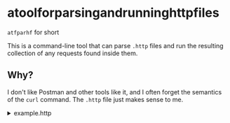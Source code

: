# atoolforparsingandrunninghttpfiles

`atfparhf` for short

This is a command-line tool that can parse `.http` files and run the resulting collection
of any requests found inside them. 

## Why?

I don't like Postman and other tools like it, and I often forget the semantics of the `curl` command. The `.http` file
just makes sense to me.

<details>

<summary>example.http</summary>

```http request
### GET request to /health
GET http://localhost:8080/health

### POST request to /todos
POST http://localhost:8080/todos
Content-Type: application/json

{
  "task": "learn go"
}
```

</details>
